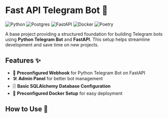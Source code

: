 # Fast API Telegram Bot 🚀
![Python](https://img.shields.io/badge/python-3670A0?style=flat-square&logo=python&logoColor=ffdd54) ![Postgres](https://img.shields.io/badge/postgres-%23316192.svg?style=flat-square&logo=postgresql&logoColor=white) ![FastAPI](https://img.shields.io/badge/FastAPI-005571?style=flat-square&logo=fastapi) ![Docker](https://img.shields.io/badge/docker-%230db7ed.svg?style=flat-square&logo=docker&logoColor=white)  ![Poetry](https://img.shields.io/badge/Poetry-%233B82F6.svg?style=flat-square&logo=poetry&logoColor=0B3D8D)

A base project providing a structured foundation for building Telegram bots using **Python Telegram Bot** and **FastAPI**. This setup helps streamline development and save time on new projects.

## Features ✨

- 🚀 **Preconfigured Webhook** for Python Telegram Bot on FastAPI
- 🛠 **Admin Panel** for better bot management
- 🗄 **Basic SQLAlchemy Database Configuration**
- 🐳 **Preconfigured Docker Setup** for easy deployment

## How to Use 📌
